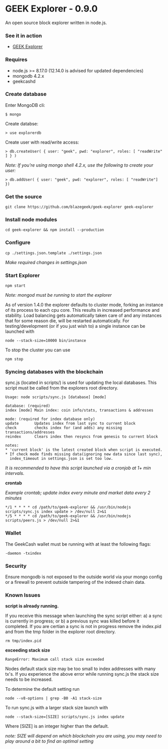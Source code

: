 GEEK Explorer - 0.9.0
================

An open source block explorer written in node.js.

### See it in action

*  [GEEK Explorer](https://explorer.blazegeek.com)

### Requires

*  node.js >= 8.17.0 (12.14.0 is advised for updated dependencies)
*  mongodb 4.2.x
*  geekcashd

### Create database

Enter MongoDB cli:

	$ mongo

Create databse:

	> use explorerdb

Create user with read/write access:

	> db.createUser( { user: "geek", pwd: "explorer", roles: [ "readWrite" ] } )

*Note: If you're using mongo shell 4.2.x, use the following to create your user:*

	> db.addUser( { user: "geek", pwd: "explorer", roles: [ "readWrite"] })

### Get the source

	git clone https://github.com/blazegeek/geek-explorer geek-explorer

### Install node modules

	cd geek-explorer && npm install --production

### Configure

	cp ./settings.json.template ./settings.json

*Make required changes in settings.json*

### Start Explorer

	npm start

*Note: mongod must be running to start the explorer*

As of version 1.4.0 the explorer defaults to cluster mode, forking an instance of its process to each cpu core. This results in increased performance and stability. Load balancing gets automatically taken care of and any instances that for some reason die, will be restarted automatically. For testing/development (or if you just wish to) a single instance can be launched with

	node --stack-size=10000 bin/instance

To stop the cluster you can use

	npm stop

### Syncing databases with the blockchain

sync.js (located in scripts/) is used for updating the local databases. This script must be called from the explorers root directory.

	Usage: node scripts/sync.js [database] [mode]

	database: (required)
	index [mode] Main index: coin info/stats, transactions & addresses

	mode: (required for index database only)
	update       Updates index from last sync to current block
	check        checks index for (and adds) any missing transactions/addresses
	reindex      Clears index then resyncs from genesis to current block

	notes:
	* 'current block' is the latest created block when script is executed.
	* If check mode finds missing data(ignoring new data since last sync),
	  index_timeout in settings.json is set too low.


*It is recommended to have this script launched via a cronjob at 1+ min intervals.*

**crontab**

*Example crontab; update index every minute and market data every 2 minutes*

	*/1 * * * * cd /path/to/geek-explorer && /usr/bin/nodejs scripts/sync.js index update > /dev/null 2>&1
	*/5 * * * * cd /path/to/geek-explorer && /usr/bin/nodejs scripts/peers.js > /dev/null 2>&1

### Wallet

The GeekCash wallet must be running with at least the following flags:

	-daemon -txindex
	
### Security

Ensure mongodb is not exposed to the outside world via your mongo config or a firewall to prevent outside tampering of the indexed chain data. 

### Known Issues

**script is already running.**

If you receive this message when launching the sync script either: a) a sync is currently in progress; or b) a previous sync was killed before it completed. If you are certian a sync is not in progress remove the index.pid and from the tmp folder in the explorer root directory.

	rm tmp/index.pid

**exceeding stack size**

	RangeError: Maximum call stack size exceeded

Nodes default stack size may be too small to index addresses with many tx's. If you experience the above error while running sync.js the stack size needs to be increased.

To determine the default setting run

	node --v8-options | grep -B0 -A1 stack-size

To run sync.js with a larger stack size launch with

	node --stack-size=[SIZE] scripts/sync.js index update

Where [SIZE] is an integer higher than the default.

*note: SIZE will depend on which blockchain you are using, you may need to play around a bit to find an optimal setting*
